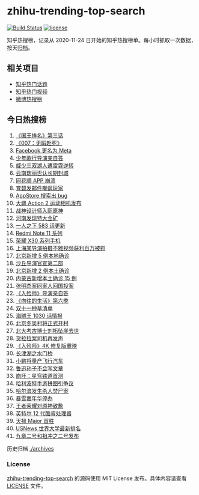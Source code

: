 # zhihu-trending-top-search

[![Build Status](https://github.com/justjavac/zhihu-trending-top-search/workflows/ci/badge.svg?branch=main)](https://github.com/justjavac/zhihu-trending-top-search/actions)
[![license](https://img.shields.io/github/license/justjavac/zhihu-trending-top-search)](https://github.com/justjavac/zhihu-trending-top-search/blob/main/LICENSE)

知乎热搜榜，记录从 2020-11-24 日开始的知乎热搜榜单。每小时抓取一次数据，按天[归档](./archives)。

## 相关项目

- [知乎热门话题](https://github.com/justjavac/zhihu-trending-hot-questions)
- [知乎热门视频](https://github.com/justjavac/zhihu-trending-hot-video)
- [微博热搜榜](https://github.com/justjavac/weibo-trending-hot-search)

## 今日热搜榜

<!-- BEGIN -->
<!-- 最后更新时间 Fri Oct 29 2021 20:09:58 GMT+0800 (China Standard Time) -->

1. [《国王排名》第三话](https://www.zhihu.com/search?q=国王排名)
1. [《007：无暇赴死》](https://www.zhihu.com/search?q=007)
1. [Facebook 更名为 Meta](https://www.zhihu.com/search?q=facebook)
1. [少年歌行导演亲自答](https://www.zhihu.com/search?q=少年歌行)
1. [威少三双湖人遭雷霆逆转](https://www.zhihu.com/search?q=湖人)
1. [云南瑞丽否认长期封城](https://www.zhihu.com/search?q=瑞丽)
1. [同花顺 APP 崩溃](https://www.zhihu.com/search?q=同花顺)
1. [育碧发邮件嘲讽玩家](https://www.zhihu.com/search?q=育碧)
1. [AppStore 搜索出 bug](https://www.zhihu.com/search?q=appstore)
1. [大疆 Action 2 运动相机发布](https://www.zhihu.com/search?q=大疆运动相机)
1. [战神设计师入职原神](https://www.zhihu.com/search?q=原神)
1. [河南发现特大金矿](https://www.zhihu.com/search?q=河南金矿)
1. [一人之下 583 话更新](https://www.zhihu.com/search?q=一人之下)
1. [Redmi Note 11 系列](https://www.zhihu.com/search?q=红米note11)
1. [荣耀 X30 系列手机](https://www.zhihu.com/search?q=荣耀X30i)
1. [上海某导演拍摄不雅视频获利百万被抓](https://www.zhihu.com/search?q=爱情公寓)
1. [北京新增 5 例本地确诊](https://www.zhihu.com/search?q=北京疫情)
1. [沙丘导演官宣第二部](https://www.zhihu.com/search?q=沙丘)
1. [北京新增 2 例本土确诊](https://www.zhihu.com/search?q=北京疫情)
1. [内蒙古新增本土确诊 15 例](https://www.zhihu.com/search?q=内蒙古疫情)
1. [张明杰案同案人回国投案](https://www.zhihu.com/search?q=张明杰案)
1. [《入殓师》导演亲自答](https://www.zhihu.com/search?q=入殓师)
1. [《向往的生活》第六季](https://www.zhihu.com/search?q=向往的生活)
1. [双十一种草清单](https://www.zhihu.com/search?q=双十一种草)
1. [海贼王 1030 话情报](https://www.zhihu.com/search?q=海贼王)
1. [北京冬奥村将正式开村](https://www.zhihu.com/search?q=冬奥村)
1. [北大考古博士刘拓坠崖去世](https://www.zhihu.com/search?q=刘拓)
1. [货拉拉案司机再发声](https://www.zhihu.com/search?q=货拉拉)
1. [《入殓师》4K 修复版重映](https://www.zhihu.com/search?q=入殓师)
1. [长津湖之水门桥](https://www.zhihu.com/search?q=水门桥)
1. [小鹏将量产飞行汽车](https://www.zhihu.com/search?q=小鹏)
1. [鲁迅孙子不会写文章](https://www.zhihu.com/search?q=鲁迅孙子)
1. [崩坏：星穹铁道首测](https://www.zhihu.com/search?q=崩坏星穹铁道)
1. [哈利波特手游拼图引争议](https://www.zhihu.com/search?q=哈利波特魔法觉醒)
1. [哈尔滨发生杀人焚尸案](https://www.zhihu.com/search?q=哈尔滨杀人焚尸)
1. [暴雪嘉年华停办](https://www.zhihu.com/search?q=暴雪嘉年华)
1. [王者荣耀对原神致歉](https://www.zhihu.com/search?q=原神)
1. [英特尔 12 代酷睿处理器](https://www.zhihu.com/search?q=12代酷睿)
1. [天禄 Major 首胜](https://www.zhihu.com/search?q=tyloo)
1. [USNews 世界大学最新排名](https://www.zhihu.com/search?q=usnews大学排名2022)
1. [九章二号和祖冲之二号发布](https://www.zhihu.com/search?q=九章二号)

<!-- END -->

历史归档 [./archives](./archives)

### License

[zhihu-trending-top-search](https://github.com/justjavac/zhihu-trending-top-search)
的源码使用 MIT License 发布。具体内容请查看 [LICENSE](./LICENSE) 文件。
